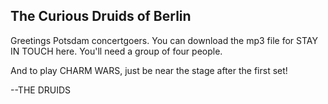 ## The Curious Druids of Berlin

Greetings Potsdam concertgoers. You can download the mp3 file for STAY IN TOUCH here. You'll need a group of four people.

And to play CHARM WARS, just be near the stage after the first set!

--THE DRUIDS
